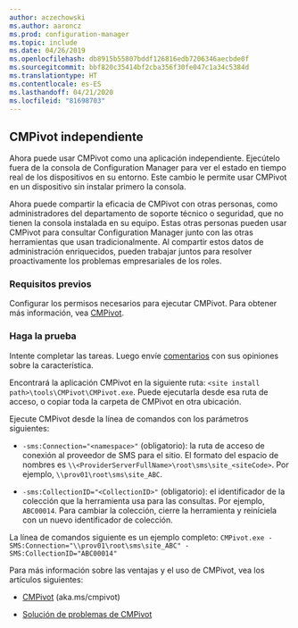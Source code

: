 ```yaml
---
author: aczechowski
ms.author: aaroncz
ms.prod: configuration-manager
ms.topic: include
ms.date: 04/26/2019
ms.openlocfilehash: db8915b55807bddf126816edb7206346aecbde0f
ms.sourcegitcommit: bbf820c35414bf2cba356f30fe047c1a34c5384d
ms.translationtype: HT
ms.contentlocale: es-ES
ms.lasthandoff: 04/21/2020
ms.locfileid: "81698703"
---
```

## <a name="cmpivot-standalone"></a><a name="bkmk_cmpivot"></a> CMPivot independiente
<!--3555890-->

Ahora puede usar CMPivot como una aplicación independiente. Ejecútelo fuera de la consola de Configuration Manager para ver el estado en tiempo real de los dispositivos en su entorno. Este cambio le permite usar CMPivot en un dispositivo sin instalar primero la consola.

Ahora puede compartir la eficacia de CMPivot con otras personas, como administradores del departamento de soporte técnico o seguridad, que no tienen la consola instalada en su equipo. Estas otras personas pueden usar CMPivot para consultar Configuration Manager junto con las otras herramientas que usan tradicionalmente. Al compartir estos datos de administración enriquecidos, pueden trabajar juntos para resolver proactivamente los problemas empresariales de los roles.

### <a name="prerequisites"></a>Requisitos previos

Configurar los permisos necesarios para ejecutar CMPivot. Para obtener más información, vea [CMPivot](../../../../servers/manage/cmpivot.md#prerequisites).

### <a name="try-it-out"></a>Haga la prueba

Intente completar las tareas. Luego envíe [comentarios](../../../../understand/find-help.md#product-feedback) con sus opiniones sobre la característica.

Encontrará la aplicación CMPivot en la siguiente ruta: `<site install path>\tools\CMPivot\CMPivot.exe`. Puede ejecutarla desde esa ruta de acceso, o copiar toda la carpeta de CMPivot en otra ubicación.

Ejecute CMPivot desde la línea de comandos con los parámetros siguientes:

- `-sms:Connection="<namespace>"` (obligatorio): la ruta de acceso de conexión al proveedor de SMS para el sitio. El formato del espacio de nombres es `\\<ProviderServerFullName>\root\sms\site_<siteCode>`. Por ejemplo, `\\prov01\root\sms\site_ABC`.

- `-sms:CollectionID="<CollectionID>"` (obligatorio): el identificador de la colección que la herramienta usa para las consultas. Por ejemplo, `ABC00014`. Para cambiar la colección, cierre la herramienta y reiníciela con un nuevo identificador de colección.

<!-- 
- `-SMS:ConnectionType=WQL` (optional): By default, the tool connects using OData, and automatically falls back to WQL if needed. You can use this parameter to force it to use a WQL connection. 
 -->

La línea de comandos siguiente es un ejemplo completo: `CMPivot.exe -SMS:Connection="\\prov01\root\sms\site_ABC" -SMS:CollectionID="ABC00014"`

Para más información sobre las ventajas y el uso de CMPivot, vea los artículos siguientes:

- [CMPivot](../../../../servers/manage/cmpivot.md) (aka.ms/cmpivot) 

- [Solución de problemas de CMPivot](../../../../servers/manage/cmpivot-tsg.md)  

